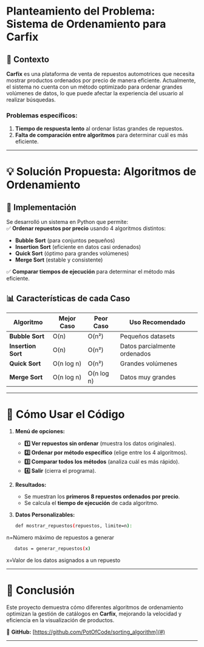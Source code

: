 
# **Planteamiento del Problema: Sistema de Ordenamiento para Carfix**  

## **📌 Contexto**  
**Carfix** es una plataforma de venta de repuestos automotrices que necesita mostrar productos ordenados por precio de manera eficiente. Actualmente, el sistema no cuenta con un método optimizado para ordenar grandes volúmenes de datos, lo que puede afectar la experiencia del usuario al realizar búsquedas.  

### **Problemas específicos:**  
1. **Tiempo de respuesta lento** al ordenar listas grandes de repuestos.  
2. **Falta de comparación entre algoritmos** para determinar cuál es más eficiente.    

---

# **💡 Solución Propuesta: Algoritmos de Ordenamiento**  

## **🔧 Implementación**  
Se desarrolló un sistema en Python que permite:  
✅ **Ordenar repuestos por precio** usando 4 algoritmos distintos:  
- **Bubble Sort** (para conjuntos pequeños)  
- **Insertion Sort** (eficiente en datos casi ordenados)  
- **Quick Sort** (óptimo para grandes volúmenes)  
- **Merge Sort** (estable y consistente)  

✅ **Comparar tiempos de ejecución** para determinar el método más eficiente.    

## **📊 Características de cada Caso**  
| Algoritmo       | Mejor Caso | Peor Caso | Uso Recomendado          |  
|-----------------|------------|-----------|--------------------------|  
| **Bubble Sort**    | O(n)       | O(n²)     | Pequeños datasets        |  
| **Insertion Sort** | O(n)       | O(n²)     | Datos parcialmente ordenados |  
| **Quick Sort**     | O(n log n) | O(n²)     | Grandes volúmenes        |  
| **Merge Sort**     | O(n log n) | O(n log n)| Datos muy grandes        |  

---

# **🚀 Cómo Usar el Código**  
1. **Menú de opciones:**  
   - **1️⃣ Ver repuestos sin ordenar** (muestra los datos originales).  
   - **2️⃣ Ordenar por método específico** (elige entre los 4 algoritmos).  
   - **3️⃣ Comparar todos los métodos** (analiza cuál es más rápido).  
   - **4️⃣ Salir** (cierra el programa).  

2. **Resultados:**  
   - Se muestran los **primeros 8 repuestos ordenados por precio**.  
   - Se calcula el **tiempo de ejecución** de cada algoritmo.  

3. **Datos Personalizables:**
   ```bash
   def mostrar_repuestos(repuestos, limite=n):
   ```
n=Número máximo de repuestos a generar

```bash
   datos = generar_repuestos(x)
   ```

x=Valor de los datos asignados a un repuesto

---

# **📌 Conclusión**  
Este proyecto demuestra cómo diferentes algoritmos de ordenamiento optimizan la gestión de catálogos en **Carfix**, mejorando la velocidad y eficiencia en la visualización de productos.  

🔗 **GitHub:** [https://github.com/PotOfCode/sorting_algorithm](#)  

---
